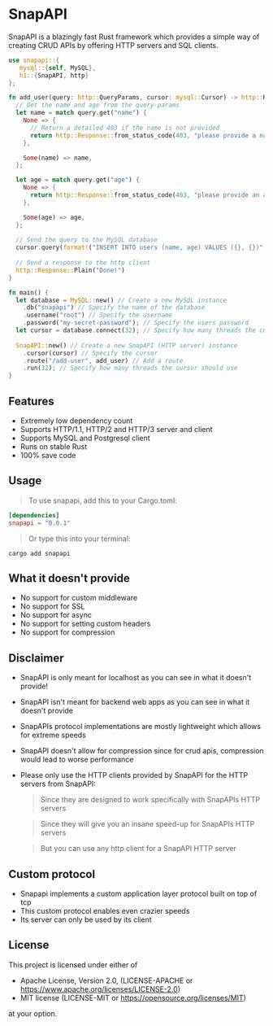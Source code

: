 # SnapAPI
SnapAPI is a blazingly fast Rust framework which provides a simple way of creating CRUD APIs by offering HTTP servers and SQL clients.

```rust
use snapapi::{
   mysql::{self, MySQL}, 
   h1::{SnapAPI, http}
};

fn add_user(query: http::QueryParams, cursor: mysql::Cursor) -> http::Response {
  // Get the name and age from the query-params 
  let name = match query.get("name") {
    None => {
      // Return a detailed 403 if the name is not provided
      return http::Response::from_status_code(403, "please provide a name");
    },

    Some(name) => name,
  };

  let age = match query.get("age") {
    None => {
      return http::Response::from_status_code(403, "please provide an age");
    },

    Some(age) => age,
  };
   
  // Send the query to the MySQL database
  cursor.query(format!("INSERT INTO users (name, age) VALUES ({}, {})", name, age));
   
  // Send a response to the http client 
  http::Response::Plain("Done!")
}

fn main() {
  let database = MySQL::new() // Create a new MySQL instance
    .db("snapapi") // Specify the name of the database
    .username("root") // Specify the username 
    .password("my-secret-password"); // Specify the users password
  let cursor = database.connect(32); // Specify how many threads the cursor should use
   
  SnapAPI::new() // Create a new SnapAPI (HTTP server) instance
    .cursor(cursor) // Specify the cursor
    .route("/add-user", add_user) // Add a route
    .run(32); // Specify how many threads the cursor should use 
}
```

## Features
- Extremely low dependency count
- Supports HTTP/1.1, HTTP/2 and HTTP/3 server and client
- Supports MySQL and Postgresql client
- Runs on stable Rust
- 100% save code

## Usage
> To use snapapi, add this to your Cargo.toml:
```toml
[dependencies]
snapapi = "0.0.1"
```
> Or type this into your terminal:
```text
cargo add snapapi
```

## What it doesn't provide
- No support for custom middleware
- No support for SSL 
- No support for async
- No support for setting custom headers
- No support for compression 

## Disclaimer
- SnapAPI is only meant for localhost as you can see in what it doesn't provide!
- SnapAPI isn't meant for backend web apps as you can see in what it doesn't provide
- SnapAPIs protocol implementations are mostly lightweight which allows for extreme speeds
- SnapAPI doesn't allow for compression since for crud apis, compression would lead to worse performance 
- Please only use the HTTP clients provided by SnapAPI for the HTTP servers from SnapAPI:
  > Since they are designed to work specifically with SnapAPIs HTTP servers 

  > Since they will give you an insane speed-up for SnapAPIs HTTP servers

  > But you can use any http client for a SnapAPI HTTP server

## Custom protocol
- Snapapi implements a custom application layer protocol built on top of tcp
- This custom protocol enables even crazier speeds 
- Its server can only be used by its client

## License
This project is licensed under either of

- Apache License, Version 2.0, (LICENSE-APACHE or https://www.apache.org/licenses/LICENSE-2.0)
- MIT license (LICENSE-MIT or https://opensource.org/licenses/MIT)

at your option.

